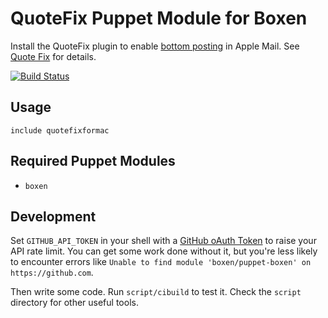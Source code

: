 # QuoteFix Puppet Module for Boxen

Install the QuoteFix plugin to enable [bottom posting][bp] in Apple Mail.
See [Quote Fix][qfm] for details.

[bp]: http://catb.org/jargon/html/B/bottom-post.html
[qfm]: https://github.com/robertklep/quotefixformac

[![Build Status](https://travis-ci.org/sr/puppet-quotefixformac.png?branch=master)](https://travis-ci.org/sr/puppet-quotefixformac)

## Usage

```puppet
include quotefixformac
```

## Required Puppet Modules

* `boxen`

## Development

Set `GITHUB_API_TOKEN` in your shell with a [GitHub oAuth Token](https://help.github.com/articles/creating-an-oauth-token-for-command-line-use) to raise your API rate limit. You can get some work done without it, but you're less likely to encounter errors like `Unable to find module 'boxen/puppet-boxen' on https://github.com`.

Then write some code. Run `script/cibuild` to test it. Check the `script`
directory for other useful tools.

